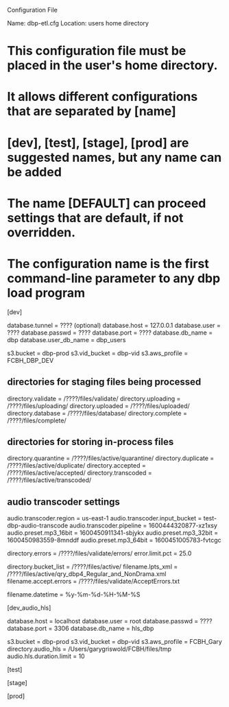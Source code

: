 Configuration File

Name: dbp-etl.cfg
Location: users home directory

# This configuration file must be placed in the user's home directory.
# It allows different configurations that are separated by [name]
# [dev], [test], [stage], [prod] are suggested names, but any name can be added
# The name [DEFAULT] can proceed settings that are default, if not overridden.
# The configuration name is the first command-line parameter to any dbp load program

[dev]

database.tunnel = ???? (optional)
database.host	= 127.0.0.1
database.user	= ????
database.passwd = ????
database.port	= ????
database.db_name = dbp
database.user_db_name = dbp_users

s3.bucket		= dbp-prod
s3.vid_bucket	= dbp-vid
s3.aws_profile	= FCBH_DBP_DEV

## directories for staging files being processed
directory.validate	= /????/files/validate/
directory.uploading = /????/files/uploading/
directory.uploaded	= /????/files/uploaded/
directory.database	= /????/files/database/
directory.complete	= /????/files/complete/

## directories for storing in-process files
directory.quarantine = /????/files/active/quarantine/
directory.duplicate = /????/files/active/duplicate/
directory.accepted = /????/files/active/accepted/
directory.transcoded = /????/files/active/transcoded/

## audio transcoder settings
audio.transcoder.region	= us-east-1
audio.transcoder.input_bucket = test-dbp-audio-transcode
audio.transcoder.pipeline = 1600444320877-xz1xsy
audio.preset.mp3_16bit = 1600450911341-sbjykx
audio.preset.mp3_32bit = 1600450983559-8mnddf
audio.preset.mp3_64bit = 1600451005783-fvtcgc

directory.errors = /????/files/validate/errors/
error.limit.pct = 25.0

directory.bucket_list  = /????/files/active/
filename.lpts_xml	   = /????/files/active/qry_dbp4_Regular_and_NonDrama.xml
filename.accept.errors = /????/files/validate/AcceptErrors.txt

filename.datetime	= %y-%m-%d-%H-%M-%S

[dev_audio_hls]

database.host 	= localhost
database.user 	= root
database.passwd = ????
database.port	= 3306
database.db_name = hls_dbp

s3.bucket = dbp-prod
s3.vid_bucket = dbp-vid
s3.aws_profile = FCBH_Gary
directory.audio_hls = /Users/garygriswold/FCBH/files/tmp
audio.hls.duration.limit = 10

[test]

[stage]

[prod]
